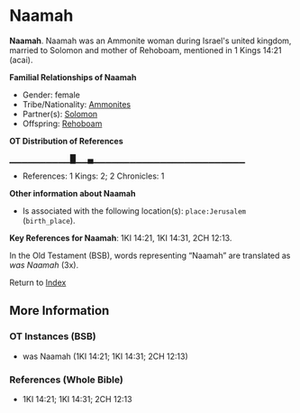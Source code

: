 # Naamah
**Naamah**. 
Naamah was an Ammonite woman during Israel's united kingdom, married to Solomon and mother of Rehoboam, mentioned in 1 Kings 14:21 (acai). 




**Familial Relationships of Naamah**


* Gender: female
* Tribe/Nationality: [Ammonites](../../../groups/md/acai/Ammon.md)
* Partner(s): [Solomon](Solomon.md)
* Offspring: [Rehoboam](Rehoboam.md)


**OT Distribution of References**

▁▁▁▁▁▁▁▁▁▁█▁▁▄▁▁▁▁▁▁▁▁▁▁▁▁▁▁▁▁▁▁▁▁▁▁▁▁▁
* References: 1 Kings: 2; 2 Chronicles: 1





**Other information about Naamah**


* Is associated with the following location(s): 
`place:Jerusalem` (`birth_place`). 


**Key References for Naamah**: 
1KI 14:21, 1KI 14:31, 2CH 12:13. 


In the Old Testament (BSB), words representing “Naamah” are translated as 
*was Naamah* (3x). 




Return to [Index](00-Index.md)

## More Information

### OT Instances (BSB)

* was Naamah (1KI 14:21; 1KI 14:31; 2CH 12:13)



### References (Whole Bible)

* 1KI 14:21; 1KI 14:31; 2CH 12:13



